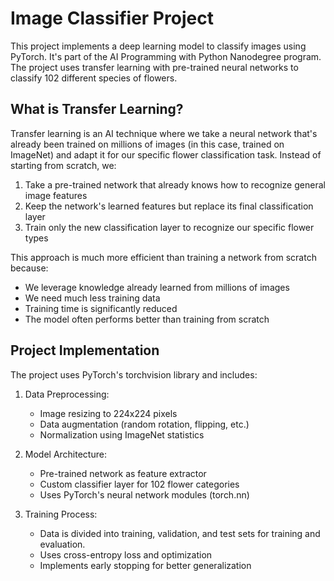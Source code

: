 # Image Classifier Project

This project implements a deep learning model to classify images using PyTorch. It's part of the AI Programming with Python Nanodegree program. The project uses transfer learning with pre-trained neural networks to classify 102 different species of flowers.

## What is Transfer Learning?
Transfer learning is an AI technique where we take a neural network that's already been trained on millions of images (in this case, trained on ImageNet) and adapt it for our specific flower classification task. Instead of starting from scratch, we:
1. Take a pre-trained network that already knows how to recognize general image features
2. Keep the network's learned features but replace its final classification layer
3. Train only the new classification layer to recognize our specific flower types

This approach is much more efficient than training a network from scratch because:
- We leverage knowledge already learned from millions of images
- We need much less training data
- Training time is significantly reduced
- The model often performs better than training from scratch

## Project Implementation
The project uses PyTorch's torchvision library and includes:

1. Data Preprocessing:
   - Image resizing to 224x224 pixels
   - Data augmentation (random rotation, flipping, etc.)
   - Normalization using ImageNet statistics

2. Model Architecture:
   - Pre-trained network as feature extractor
   - Custom classifier layer for 102 flower categories
   - Uses PyTorch's neural network modules (torch.nn)

3. Training Process:
   - Data is divided into training, validation, and test sets for training and evaluation.
   - Uses cross-entropy loss and optimization
   - Implements early stopping for better generalization
